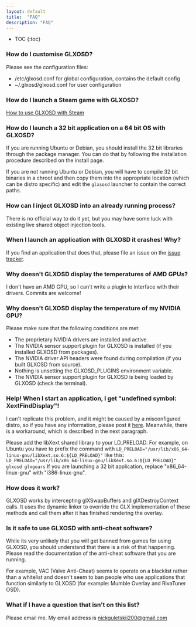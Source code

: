 ```yaml
---
layout: default
title:  "FAQ"
description: "FAQ"
---
```

* TOC
{:toc}

### How do I customise GLXOSD? ###

Please see the configuration files:

* /etc/glxosd.conf for global configuration, contains the default config
* ~/.glxosd/glxosd.conf for user configuration

### How do I launch a Steam game with GLXOSD? ###

[How to use GLXOSD with Steam]({{site.url}}/usage.html#steam-games)

### How do I launch a 32 bit application on a 64 bit OS with GLXOSD? ###

If you are running Ubuntu or Debian, you should install the 32 bit libraries through the package manager. You can do that by following the installation procedure described on the install page.


If you are not running Ubuntu or Debian, you will have to compile 32 bit binaries in a chroot and then copy them into the appropriate location (which can be distro specific) and edit the `glxsosd` launcher to contain the correct paths.

### How can I inject GLXOSD into an already running process? ###

There is no official way to do it yet, but you may have some luck with existing live shared object injection tools.

### When I launch an application with GLXOSD it crashes! Why? ###

If you find an application that does that, please file an issue on the [issue tracker](https://github.com/nickguletskii/GLXOSD/issues?state=open).

### Why doesn't GLXOSD display the temperatures of AMD GPUs? ###

I don't have an AMD GPU, so I can't write a plugin to interface with their drivers. Commits are welcome!

### Why doesn't GLXOSD display the temperature of my NVIDIA GPU? ###

Please make sure that the following conditions are met:
* The proprietary NVIDIA drivers are installed and active.
* The NVIDIA sensor support plugin for GLXOSD is installed (if you installed GLXOSD from packages).
* The NVIDIA driver API headers were found during compilation (if you built GLXOSD from source).
* Nothing is unsetting the GLXOSD_PLUGINS environment variable.
* The NVIDIA sensor support plugin for GLXOSD is being loaded by GLXOSD (check the terminal).

### Help! When I start an application, I get "undefined symbol: XextFindDisplay"! ###

I can't replicate this problem, and it might be caused by a misconfigured distro, so if you have any information, please post it [here](https://github.com/nickguletskii/GLXOSD/issues/5). Meanwhile, there is a workaround, which is described in the next paragraph.


Please add the libXext shared library to your LD_PRELOAD. For example, on Ubuntu you have to prefix the command with `LD_PRELOAD="/usr/lib/x86_64-linux-gnu/libXext.so.6:${LD_PRELOAD}"` like this: `LD_PRELOAD="/usr/lib/x86_64-linux-gnu/libXext.so.6:${LD_PRELOAD}" glxosd glxgears` If you are launching a 32 bit application, replace "x86_64-linux-gnu" with "i386-linux-gnu".

### How does it work? ###

GLXOSD works by intercepting glXSwapBuffers and glXDestroyContext calls. It uses the dynamic linker to override the GLX implementation of these methods and call them after it has finished rendering the overlay.

### Is it safe to use GLXOSD with anti-cheat software? ###

While its very unlikely that you will get banned from games for using GLXOSD, you should understand that there is a risk of that happening. Please read the documentation of the anti-cheat software that you are running.

For example, VAC (Valve Anti-Cheat) seems to operate on a blacklist rather than a whitelist and doesn't seem to ban people who use applications that function similarly to GLXOSD (for example: Mumble Overlay and RivaTuner OSD).

### What if I have a question that isn't on this list? ###

Please email me. My email address is [nickguletskii200@gmail.com](mailto:nickguletskii200@gmail.com)